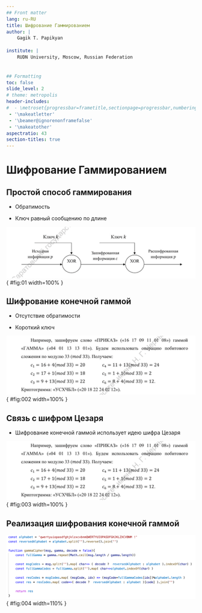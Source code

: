 ```yaml
---
## Front matter
lang: ru-RU
title: Шифрование Гаммированием
author: |
	Gagik T. Papikyan

institute: |
	RUDN University, Moscow, Russian Federation


## Formatting
toc: false
slide_level: 2
# theme: metropolis
header-includes: 
#  - \metroset{progressbar=frametitle,sectionpage=progressbar,numbering=fraction}
 - '\makeatletter'
 - '\beamer@ignorenonframefalse'
 - '\makeatother'
aspectratio: 43
section-titles: true
---
```


# Шифрование Гаммированием

## Простой способ гаммирования

- Обратимость

- Ключ равный сообщению по длине

![](pic1.png){ #fig:01 width=100% }
  

## Шифрование конечной гаммой

- Отсутствие обратимости

- Короткий ключ

![](pic2.png){ #fig:002 width=100% }

   

## Связь с шифром Цезаря

- Шифрование конечной гаммой использует идею шифра Цезаря

![](pic2.png){ #fig:003 width=100% }

## Реализация шифрования конечной гаммой

![](pic3.png){ #fig:004 width=110% }


<!-- ## {.standout} -->

<!-- Wer's nicht glaubt, bezahlt einen Taler -->
